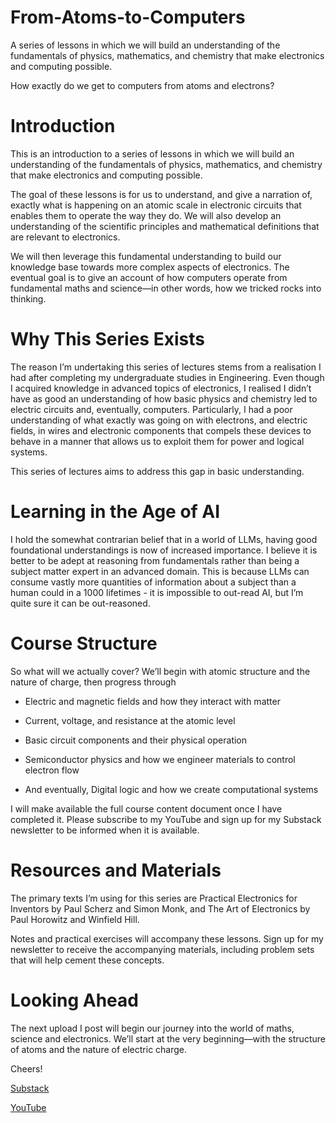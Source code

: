 # From-Atoms-to-Computers
A series of lessons in which we will build an understanding of the fundamentals of physics, mathematics, and chemistry that make electronics and computing possible.

How exactly do we get to computers from atoms and electrons?

# Introduction

This is an introduction to a series of lessons in which we will build an understanding of the fundamentals of physics, mathematics, and chemistry that make electronics and computing possible.

The goal of these lessons is for us to understand, and give a narration of, exactly what is happening on an atomic scale in electronic circuits that enables them to operate the way they do. We will also develop an understanding of the scientific principles and mathematical definitions that are relevant to electronics.

We will then leverage this fundamental understanding to build our knowledge base towards more complex aspects of electronics. The eventual goal is to give an account of how computers operate from fundamental maths and science—in other words, how we tricked rocks into thinking.

# Why This Series Exists

The reason I’m undertaking this series of lectures stems from a realisation I had after completing my undergraduate studies in Engineering. Even though I acquired knowledge in advanced topics of electronics, I realised I didn’t have as good an understanding of how basic physics and chemistry led to electric circuits and, eventually, computers. Particularly, I had a poor understanding of what exactly was going on with electrons, and electric fields, in wires and electronic components that compels these devices to behave in a manner that allows us to exploit them for power and logical systems.

This series of lectures aims to address this gap in basic understanding.

# Learning in the Age of AI

I hold the somewhat contrarian belief that in a world of LLMs, having good foundational understandings is now of increased importance. I believe it is better to be adept at reasoning from fundamentals rather than being a subject matter expert in an advanced domain. This is because LLMs can consume vastly more quantities of information about a subject than a human could in a 1000 lifetimes - it is impossible to out-read AI, but I’m quite sure it can be out-reasoned.

# Course Structure

So what will we actually cover? We’ll begin with atomic structure and the nature of charge, then progress through

- Electric and magnetic fields and how they interact with matter

- Current, voltage, and resistance at the atomic level

- Basic circuit components and their physical operation

- Semiconductor physics and how we engineer materials to control electron flow

- And eventually, Digital logic and how we create computational systems

I will make available the full course content document once I have completed it. Please subscribe to my YouTube and sign up for my Substack newsletter to be informed when it is available.

# Resources and Materials

The primary texts I’m using for this series are Practical Electronics for Inventors by Paul Scherz and Simon Monk, and The Art of Electronics by Paul Horowitz and Winfield Hill.


Notes and practical exercises will accompany these lessons. Sign up for my newsletter to receive the accompanying materials, including problem sets that will help cement these concepts.

# Looking Ahead

The next upload I post will begin our journey into the world of maths, science and electronics. We’ll start at the very beginning—with the structure of atoms and the nature of electric charge.

Cheers!

[Substack](https://open.substack.com/pub/dalitsob/p/atoms-to-computers-an-introduction?r=60hvp1&utm_campaign=post&utm_medium=web&showWelcomeOnShare=true)

[YouTube](https://www.youtube.com/@dalitsob)

